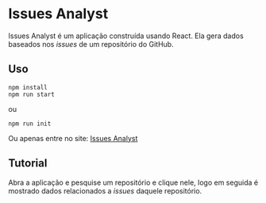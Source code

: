 # Issues Analyst
Issues Analyst é um aplicação construída usando React. Ela gera dados baseados nos *issues* de um repositório do GitHub.

## Uso
```
npm install
npm run start
```
ou
```
npm run init
```
Ou apenas entre no site: [Issues Analyst](https://jvitoroc.github.io/issues-analyst2/)
## Tutorial
Abra a aplicação e pesquise um repositório e clique nele, logo em seguida é mostrado dados relacionados a *issues* daquele repositório.
